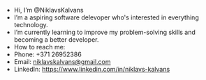 - Hi, I’m @NiklavsKalvans
- I’m a aspiring software delevoper who's interested in everything technology.
- I’m currently learning to improve my problem-solving skills and becoming a better developer.
- How to reach me:
- Phone: +371 26952386
- Email: niklavskalvans@gmail.com
- LinkedIn: https://www.linkedin.com/in/niklavs-kalvans

<!---
NiklavsKalvans/NiklavsKalvans is a ✨ special ✨ repository because its `README.md` (this file) appears on your GitHub profile.
You can click the Preview link to take a look at your changes.
--->
